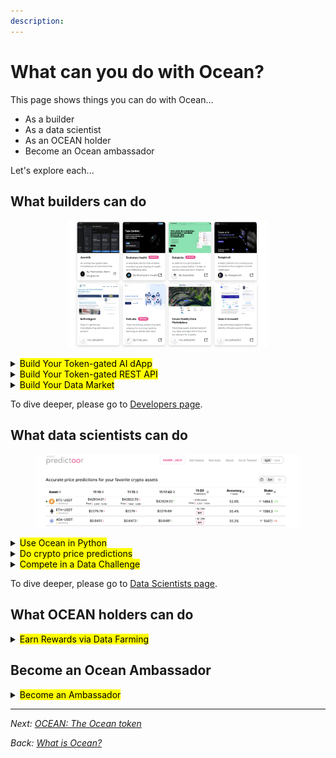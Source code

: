 ```yaml
---
description: 
---
```


# What can you do with Ocean?

This page shows things you can do with Ocean...
- As a builder
- As a data scientist
- As an OCEAN holder
- Become an Ocean ambassador

Let's explore each...

## What builders can do

<div align="center"><figure><img src="../.gitbook/assets/general/dapps.png" width="75%"></figure></div>

<details>

<summary><mark style="color:black;">Build Your Token-gated AI dApp</mark></summary>

Monetize by making your dApp token-gated. Users no longer have to use credit cards or manage OAuth credentials. Rather, they buy & spend ERC20 datatokens to access your dApp content.

Go further yet: rather than storing user profile data on your centralized server -- which exposes you to liability --  have it on-chain encrypted by the user's wallet, and just-in-time decrypt for the app.

</details>


<details>

<summary><mark style="color:black;">Build Your Token-gated REST API</mark></summary>

Focus on the backend: make a Web3-native REST API. Like the token-gated dApps, consumers of the REST API buy access with crypto, not credit cards.

</details>


<details>

<summary><mark style="color:black;">Build Your Data Market</mark></summary>

Build a decentralized data marketplace by [forking Ocean Market code](../developers/build-a-marketplace/) to quickly get something good, or by building up from Ocean components for a more custom look.

</details>

To dive deeper, please go to [Developers page](../developers/README.md).


## What data scientists can do

<div align="center">
<figure><img src="../.gitbook/assets/predictoor/predictoor_ui_crop.png"></figure>
</div>

<details>

<summary><mark style="color:black;">Use Ocean in Python</mark></summary>

The **[ocean.py](../data-scientists/ocean.py/README.md)** library is built for the key environment of data scientists: Python. Use it to earn $ from your data, share your data, get more data from others, and see provenance of data usage.

</details>


<details>

<summary><mark style="color:black;">Do crypto price predictions</mark></summary>

With [Ocean Predictoor](../predictoor/README.md), you submit predictions for the future price of BTC, ETH etc, and earn. The more accurate your predictions, the more $ you can earn.

</details>


<details>

<summary><mark style="color:black;">Compete in a Data Challenge</mark></summary>

Ocean regularly offer [data science challenges](../data-scientists/join-a-data-challenge) on real-world problems. Showcase your skills, and earn $ prizes.

</details>

To dive deeper, please go to [Data Scientists page](../data-scientists/README.md).


## What OCEAN holders can do

<details>

<summary><mark style="color:black;">Earn Rewards via Data Farming</mark></summary>

Ocean's [Data Farming](../data-farming/README.md) incentives program enables OCEAN holders to earn by locking OCEAN, and curating data.

</details>

## Become an Ocean Ambassador


<details>
<summary><mark style="color:black;">Become an Ambassador</mark></summary>

As an ambassador, you are an advocate for the protocol, promoting its vision and mission. By sharing your knowledge and enthusiasm, you can educate others about the benefits of Ocean Protocol, inspiring them to join the ecosystem. As part of a global community of like-minded individuals, you gain access to exclusive resources, networking opportunities, and collaborations that further enhance your expertise in the data economy. Of course, the Ocean Protocol Ambassador Program rewards contributors with weekly bounties and discretionary grants for growing the Ocean Protocol communtiy worldwide.

Follow the steps below to become an ambassador:

To become a member of the Ambassador Program, follow these steps: 
1. Join Ocean Protocol's [Discord](https://discord.com/invite/TnXjkR5) server
2. Join the Discord channel called #treasure-hunter. 
3. Access the application form: "[Apply](https://discord.com/channels/612953348487905282/1133478278531911790) to use this channel."
4. Answer the questions in the application form. 
5. Once you've completed the application process, you can start earning experience points (XP) by actively engaging in discussions on various topics related to the Ocean Protocol.
</details>


----

_Next: [OCEAN: The Ocean token](ocean-token.md)_

_Back: [What is Ocean?](what-is-ocean.md)_
